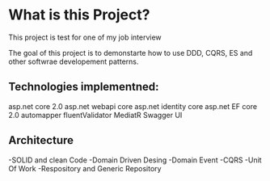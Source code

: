 What is this Project?
=============================
This project is test for one of my job interview

The goal of this project is to demonstarte how to use DDD, CQRS, ES and other softwrae developement patterns.

## Technologies implementned:
asp.net core 2.0
asp.net webapi core
asp.net identity core
asp.net EF core 2.0
automapper
fluentValidator
MediatR
Swagger UI

## Architecture

-SOLID and clean Code
-Domain Driven Desing
-Domain Event
-CQRS
-Unit Of Work
-Respository and Generic Repository


